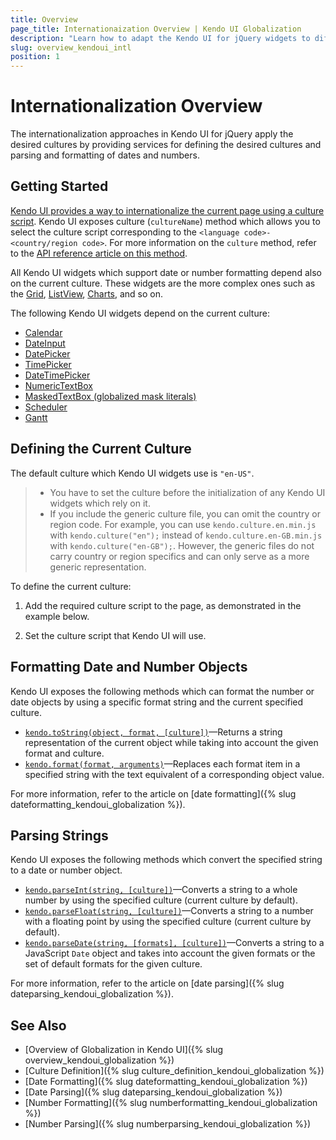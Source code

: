 ```yaml
---
title: Overview
page_title: Internationaization Overview | Kendo UI Globalization
description: "Learn how to adapt the Kendo UI for jQuery widgets to different cultures locales, and format and parse number or date objects."
slug: overview_kendoui_intl
position: 1
---
```


# Internationalization Overview

The internationalization approaches in Kendo UI for jQuery apply the desired cultures by providing services for defining the desired cultures and parsing and formatting of dates and numbers.

## Getting Started

[Kendo UI provides a way to internationalize the current page using a culture script](http://demos.telerik.com/kendo-ui/globalization/index). Kendo UI exposes culture (`cultureName`) method which allows you to select the culture script corresponding to the `<language code>-<country/region code>`. For more information on the `culture` method, refer to the [API reference article on this method](/api/javascript/kendo/methods/culture).

All Kendo UI widgets which support date or number formatting depend also on the current culture. These widgets are the more complex ones such as the [Grid](http://demos.telerik.com/kendo-ui/grid/index), [ListView](http://demos.telerik.com/kendo-ui/listview/index), [Charts](http://demos.telerik.com/kendo-ui/area-charts/index), and so on.

The following Kendo UI widgets depend on the current culture:

- [Calendar](http://demos.telerik.com/kendo-ui/calendar/index)
- [DateInput](https://demos.telerik.com/kendo-ui/dateinput/index})
- [DatePicker](http://demos.telerik.com/kendo-ui/datepicker/index)
- [TimePicker](http://demos.telerik.com/kendo-ui/timepicker/index)
- [DateTimePicker](http://demos.telerik.com/kendo-ui/datetimepicker/index)
- [NumericTextBox](http://demos.telerik.com/kendo-ui/numerictextbox/index)
- [MaskedTextBox (globalized mask literals)](http://demos.telerik.com/kendo-ui/maskedtextbox/index)
- [Scheduler](http://demos.telerik.com/kendo-ui/scheduler/index)
- [Gantt](http://demos.telerik.com/kendo-ui/gantt/index)

## Defining the Current Culture

The default culture which Kendo UI widgets use is `"en-US"`.

> * You have to set the culture before the initialization of any Kendo UI widgets which rely on it.
> * If you include the generic culture file, you can omit the country or region code. For example, you can use `kendo.culture.en.min.js` with `kendo.culture("en");` instead of `kendo.culture.en-GB.min.js` with `kendo.culture("en-GB");`. However, the generic files do not carry country or region specifics and can only serve as a more generic representation.

To define the current culture:

1. Add the required culture script to the page, as demonstrated in the example below.

    <script src="jquery.js"></script>
    <script src="kendo.all.min.js"></script>
    <script src="kendo.culture.en-GB.js"></script>

    <!-- or when using the Kendo UI CDN -->
    <script src="http://kendo.cdn.telerik.com/<version>/js/jquery.min.js"></script>
    <script src="http://kendo.cdn.telerik.com/<version>/js/kendo.all.min.js"></script>
    <script src="http://kendo.cdn.telerik.com/<version>/js/cultures/kendo.culture.en-GB.min.js"></script>

1. Set the culture script that Kendo UI will use.

    <script type="text/javascript">
         //set current to the "en-GB" culture script
         kendo.culture("en-GB");
    </script>

## Formatting Date and Number Objects

Kendo UI exposes the following methods which can format the number or date objects by using a specific format string and the current specified culture.

- [`kendo.toString(object, format, [culture])`](/api/javascript/kendo/methods/tostring)&mdash;Returns a string representation of the current object while taking into account the given format and culture.
- [`kendo.format(format, arguments)`](/api/javascript/kendo/methods/format)&mdash;Replaces each format item in a specified string with the text equivalent of a corresponding object value.

For more information, refer to the article on [date formatting]({% slug dateformatting_kendoui_globalization %}).

## Parsing Strings

Kendo UI exposes the following methods which convert the specified string to a date or number object.

- [`kendo.parseInt(string, [culture])`](/api/javascript/kendo/methods/parseint)&mdash;Converts a string to a whole number by using the specified culture (current culture by default).
- [`kendo.parseFloat(string, [culture])`](/api/javascript/kendo/methods/parsefloat)&mdash;Converts a string to a number with a floating point by using the specified culture (current culture by default).
- [`kendo.parseDate(string, [formats], [culture])`](/api/javascript/kendo/methods/parsedate)&mdash;Converts a string to a JavaScript `Date` object and takes into account the given formats or the set of default formats for the given culture.

For more information, refer to the article on [date parsing]({% slug dateparsing_kendoui_globalization %}).

## See Also

* [Overview of Globalization in Kendo UI]({% slug overview_kendoui_globalization %})
* [Culture Definition]({% slug culture_definition_kendoui_globalization %})
* [Date Formatting]({% slug dateformatting_kendoui_globalization %})
* [Date Parsing]({% slug dateparsing_kendoui_globalization %})
* [Number Formatting]({% slug numberformatting_kendoui_globalization %})
* [Number Parsing]({% slug numberparsing_kendoui_globalization %})
